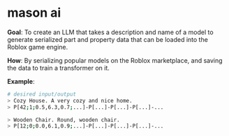 # mason ai

**Goal**: To create an LLM that takes a description and name of a model to generate serialized part and property data that can be loaded into the Roblox game engine.

**How**: By serializing popular models on the Roblox marketplace, and saving the data to train a transformer on it.

**Example**:
```bash
# desired input/output
> Cozy House. A very cozy and nice home.
> P[42;1;0.5,6.3,0.7;...]-P[...]-P[...]-P[...]-...

> Wooden Chair. Round, wooden chair.
> P[12;0;0.0,6.1,0.9;...]-P[...]-P[...]-P[...]-...
```